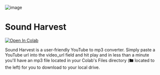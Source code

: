 ![image](https://github.com/philip-hawkins-git/SoundHarvest/assets/142953236/146e81eb-3099-40db-b41d-5a439183e852)

# Sound Harvest

<p><a href="https://colab.research.google.com/drive/1N2pXvzjkkUmde1S4gzCF6HhjU__5rzjh?usp=sharing"><img src="https://colab.research.google.com/assets/colab-badge.svg" alt="Open In Colab"></a></p>

Sound Harvest is a user-friendly YouTube to mp3 converter. Simply paste a YouTube url into the video_url field and hit play and in less than a minute you'll have an mp3 file located in your Colab's Files directory (🖿 located to the left) for you to download to your local drive.
